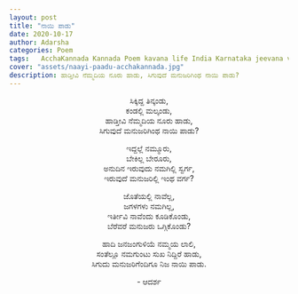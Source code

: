 ```yaml
---
layout: post
title: "ನಾಯಿ ಪಾಡು"
date: 2020-10-17
author: Adarsha
categories: Poem
tags:	AcchaKannada Kannada Poem kavana life India Karnataka jeevana village myplace feeling love dog life true peace
cover: "assets/naayi-paadu-acchakannada.jpg"
description: ಹಾಡ್ತೀವಿ ನೆಮ್ಮದಿಯ ನೂರು ಹಾಡು, ಸಿಗುವುದೆ ಮನುಜರಿಗಿಂಥ ನಾಯಿ ಪಾಡು?
---
```


<p align ="center"> ಸಿಕ್ಕಿದ್ದ ತಿನ್ಕಂಡು, <br>
ಕಂಡಲ್ಲಿ ಮಲ್ಕಂಡು, <br>
ಹಾಡ್ತೀವಿ ನೆಮ್ಮದಿಯ ನೂರು ಹಾಡು, <br>
ಸಿಗುವುದೆ ಮನುಜರಿಗಿಂಥ ನಾಯಿ ಪಾಡು? </p>

<p align ="center"> ಇದ್ದಲ್ಲೆ ನಮ್ಮೂರು, <br>
ಬೇಕಿಲ್ಲ ಬೇರೂರು, <br>
ಅನುದಿನ ಇರುವುದು ನಮಗಿಲ್ಲಿ ಸ್ವರ್ಗ, <br>
ಇರುವುದೆ ಮನುಜರಿಲ್ಲಿ ಇಂಥ ವರ್ಗ? </p>

<p align ="center"> ಜೊತೆಯಲ್ಲಿ ನಾವೆಲ್ಲ, <br>
ಜಗಳಗಳು ನಮಗಿಲ್ಲ, <br>
ಇರ್ತೀವಿ ನಾವೆಂದು ಕೂಡಿಕೊಂಡು, <br>
ಬೆರೆವರೆ ಮನುಜರು ಒಗ್ಗಿಕೊಂಡು? </p>

<p align ="center"> ಹಾದಿ ಜನಜಂಗುಳಿಯೆ ನಮ್ಮಯ ಲಾಲಿ, <br>
ಸಂತೆಲ್ಲೂ ನಮಗುಂಟು ಸುಖ ನಿದ್ದಿರೆ ಹಾಡು, <br>
ಸಿಗುದು ಮನುಜರಿಗೆಂದಿಗೂ ನಿಜ ನಾಯಿ ಪಾಡು. </p>

<p align ="center"> - ಆದರ್ಶ</p>
